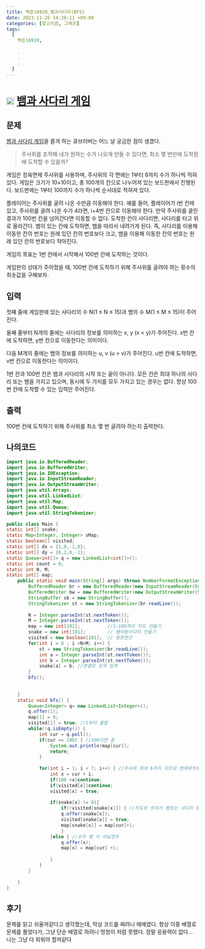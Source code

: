 ```yaml
---
title: 백준16928_뱀과사다리(BFS)
date: 2023-11-26 14:28:11 +09:00
categories: [알고리즘, 그래프]
tags:
  [
    백준16928,
    
    .
    .
    .
  ]
---
```


# <img width="20px"  src="https://d2gd6pc034wcta.cloudfront.net/tier/11.svg" class="solvedac-tier"> [뱀과 사다리 게임](https://www.acmicpc.net/problem/16928) 


## 문제
<p><a href="https://en.wikipedia.org/wiki/Snakes_and_Ladders">뱀과 사다리 게임</a>을 즐겨 하는 큐브러버는 어느 날 궁금한 점이 생겼다.</p>

<blockquote>
<p>주사위를 조작해 내가 원하는 수가 나오게 만들 수 있다면, 최소 몇 번만에 도착점에 도착할 수 있을까?</p>
</blockquote>

<p>게임은 정육면체 주사위를 사용하며, 주사위의 각 면에는 1부터 6까지 수가 하나씩 적혀있다. 게임은 크기가 10×10이고, 총 100개의 칸으로 나누어져 있는 보드판에서 진행된다. 보드판에는 1부터 100까지 수가 하나씩 순서대로 적혀져 있다.</p>

<p>플레이어는 주사위를 굴려 나온 수만큼 이동해야 한다. 예를 들어, 플레이어가 i번 칸에 있고, 주사위를 굴려 나온 수가 4라면, i+4번 칸으로 이동해야 한다. 만약 주사위를 굴린 결과가 100번 칸을 넘어간다면 이동할 수 없다. 도착한 칸이 사다리면, 사다리를 타고 위로 올라간다. 뱀이 있는 칸에 도착하면, 뱀을 따라서 내려가게 된다. 즉, 사다리를 이용해 이동한 칸의 번호는 원래 있던 칸의 번호보다 크고, 뱀을 이용해 이동한 칸의 번호는 원래 있던 칸의 번호보다 작아진다.</p>

<p>게임의 목표는 1번 칸에서 시작해서 100번 칸에 도착하는 것이다.</p>

<p>게임판의 상태가 주어졌을 때, 100번 칸에 도착하기 위해 주사위를 굴려야 하는 횟수의 최솟값을 구해보자.</p>

## 입력
<p>첫째 줄에 게임판에 있는 사다리의 수 N(1 ≤ N ≤ 15)과 뱀의 수 M(1 ≤ M ≤ 15)이 주어진다.</p>

<p>둘째 줄부터 N개의 줄에는 사다리의 정보를 의미하는 x, y (x < y)가 주어진다. x번 칸에 도착하면, y번 칸으로 이동한다는 의미이다.</p>

<p>다음 M개의 줄에는 뱀의 정보를 의미하는 u, v (u > v)가 주어진다. u번 칸에 도착하면, v번 칸으로 이동한다는 의미이다.</p>

<p>1번 칸과 100번 칸은 뱀과 사다리의 시작 또는 끝이 아니다. 모든 칸은 최대 하나의 사다리 또는 뱀을 가지고 있으며, 동시에 두 가지를 모두 가지고 있는 경우는 없다. 항상 100번 칸에 도착할 수 있는 입력만 주어진다.</p>

## 출력
<p>100번 칸에 도착하기 위해 주사위를 최소 몇 번 굴려야 하는지 출력한다.</p>

## 나의코드

```java
import java.io.BufferedReader;
import java.io.BufferedWriter;
import java.io.IOException;
import java.io.InputStreamReader;
import java.io.OutputStreamWriter;
import java.util.Arrays;
import java.util.LinkedList;
import java.util.Map;
import java.util.Queue;
import java.util.StringTokenizer;

public class Main {
static int[] snake;
static Map<Integer, Integer> sMap;
static boolean[] visited;
static int[] dx = {1,0,-1,0};
static int[] dy = {0,1,0,-1};
static Queue<int[]> q = new LinkedList<int[]>();
static int count = 0;
static int N, M;
static int[] map;
	public static void main(String[] args) throws NumberFormatException, IOException {
		BufferedReader br = new BufferedReader(new InputStreamReader(System.in));
		BufferedWriter bw = new BufferedWriter(new OutputStreamWriter(System.out));
		StringBuffer sb = new StringBuffer();
		StringTokenizer st = new StringTokenizer(br.readLine());
		
		N = Integer.parseInt(st.nextToken());
		M = Integer.parseInt(st.nextToken());
		map = new int[101];          //1~100까지 지도 만들기
		snake = new int[101];        // 뱀이랑사다리 만들기
		visited = new boolean[101];  // 방문한곳
		for(int i = 0 ; i <N+M; i++) {
			st = new StringTokenizer(br.readLine());
			int a = Integer.parseInt(st.nextToken());
			int b = Integer.parseInt(st.nextToken());
			snake[a] = b; //연결된 숫자 입력
		}
		bfs();
		
		
	}
	static void bfs() {
		Queue<Integer> q= new LinkedList<Integer>();
		q.offer(1);
		map[1] = 0;
		visited[1] = true; //1부터 출발 
		while(!q.isEmpty()) {
			int cur = q.poll();
			if(cur == 100) { //100이면 끝
				System.out.println(map[cur]);
				return;
			}
			
			for(int i = 1; i < 7; i++) { //주사위 최대 6까지 이므로 현재위치부터 +6까지는 같은 횟수
				int x = cur + i;
				if(100 <x)continue;
				if(visited[x])continue;
				visited[x] = true;
				
				if(snake[x] != 0){
                    if(!visited[snake[x]]) { //지도위 숫자가 뱀또는 사다리 일경우
					q.offer(snake[x]);
					visited[snake[x]] = true;
					map[snake[x]] = map[cur]+1;
                    }
				}else { //숫자 뱀 이 아닐경우 
					q.offer(x);
					map[x] = map[cur] +1;
					
				}
			}
		}
		
	}
}
```

## 후기

<p>문제를 읽고 쉬울꺼같다고 생각했는데, 막상 코드를 짜려니 헤매였다. 항상 이중 배열로 문제를 풀었다가, 그냥 단순 배열로 하려니 멍청이 처럼 못했다. 정말 응용력이 없다... 나는 그냥 다 외워야 할꺼같다</p>